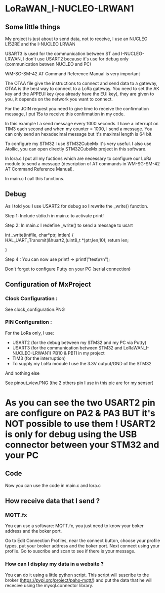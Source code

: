 # LoRaWAN_I-NUCLEO-LRWAN1

## Some little things

My project is just about to send data, not to receive, I use an NUCLEO L152RE and the I-NUCLEO LRWAN

USART3 is used for the communication between ST and I-NUCLEO-LRWAN, I don't use USART2 because it's use for debug only (communication betwen NUCLEO and PC)

WM-SG-SM-42 AT Command Reference Manual is very important

The OTAA file give the instructions to connect and send data to a gateway, OTAA is the best way to connect to a LoRa gateway.
You need to set the AK key and the APPEUI key (you already have the EUI key), they are given to you, it depends on the network you want to connect. 

For the JOIN request you need to give time to receive the confirmation message, I put 15s to receive this confirmation in my code.

In this example I a send message every 1000 seconds. I have a interrupt on TIM3 each second and when my counter = 1000, I send a message. You can only send an hexadecimal message but it's maximal length is 64 bit.

To configure my STM32 I use STM32CubeMx it's very useful. I also use Atollic, you can open directly STM32CubeMx project in this software.

In lora.c I put all my fuctions which are necessary to configure our LoRa module to send a message (description of AT commands in WM-SG-SM-42 AT Command Reference Manual).

In main.c I call this functions.

## Debug

As I told you I use USART2 for debug so I rewrite the _write() function.

Step 1: 
        Include stdio.h in main.c to activate printf
        
Step 2: 
        In main.c I redefine _write() to send a message to usart

 
 int _write(intfile, char*ptr, intlen) 
 {     
        HAL_UART_Transmit(&huart2,(uint8_t *)ptr,len,10); 
        return len; 
 
 } 


Step 4 :
        You can now use printf
        -> printf("test\r\n");
        
Don't forget to configure Putty on your PC (serial connection)


## Configuration of MxProject

### Clock Configuration : 

See clock_configuration.PNG

### PIN Configuration :

For the LoRa only, I use:
  - USART2 (for the debug between my STM32 and my PC via Putty)
  - USART3 (for the communication between STM32 and LoRaWAN_I-NUCLEO-LRWAN1) PB10 & PB11 in my project
  - TIM3 (for the interruption)
  - To supply my LoRa module I use the 3.3V output/GND of the STM32

And nothing else

See pinout_view.PNG (the 2 others pin I use in this pic are for my sensor)

# As you can see the two USART2 pin are configure on PA2 & PA3 BUT it's NOT possible to use them ! USART2 is only for debug using the USB connector between your STM32 and your PC

## Code

Now you can use the code in main.c and lora.c

## How receive data that I send ?

### MQTT.fx

You can use a software: MQTT.fx, you just need to know your boker address and the boker port.

Go to Edit Connection Profiles, near the connect button, choose your profile types, put your broker address and the boker port.
Next connect using your profile. Go to suscribe and scan to see if there is your message.

### How can I display my data in a website ?

You can do it using a little python script.
This script will suscribe to the broker (https://pypi.org/project/paho-mqtt/) and put the data that he will rececive using the  mysql.connector library.


